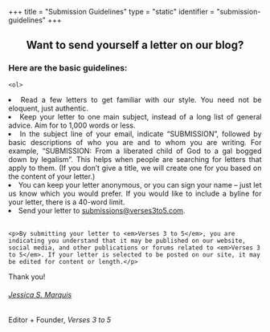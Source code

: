 +++
title = "Submission Guidelines"
type = "static"
identifier = "submission-guidelines"
+++

<div style="" class="vc_col-sm-12 wpb_column column_container  _ height-full">
	<h2 style="text-align: center" class="script-title">Want to send yourself a letter on our blog?</h2>
<div id="list-3" class="mk-list-styles  mk-align-none   clear" data-charcode="f00c" data-family="awesome-icons">

  <h3 class="fancy-title  pattern-style align-left "><span>Here are the basic guidelines: </span></h3>

	<ol>
<li style="text-align: justify"><span id="en-TLB-25850" class="text 2Cor-1-5"><span id="en-TLB-26924" class="text Titus-2-5">Read a few letters to get familiar with our style. </span></span><span id="en-TLB-25850" class="text 2Cor-1-5"><span id="en-TLB-26924" class="text Titus-2-5"><span id="en-TLB-25850" class="text 2Cor-1-5"><span id="en-TLB-26924" class="text Titus-2-5">You need not be eloquent, just authentic.</span></span></span></span></li>
<li style="text-align: justify"><span id="en-TLB-25850" class="text 2Cor-1-5"><span id="en-TLB-26924" class="text Titus-2-5"><span id="en-TLB-25850" class="text 2Cor-1-5"><span id="en-TLB-26924" class="text Titus-2-5"></span></span></span></span><span id="en-TLB-25850" class="text 2Cor-1-5"><span id="en-TLB-26924" class="text Titus-2-5">Keep your letter to one main subject, instead of a long list of general advice. Aim for to 1,000 words or less.</span></span></li>
<li style="text-align: justify"><span id="en-TLB-25850" class="text 2Cor-1-5"><span id="en-TLB-26924" class="text Titus-2-5"></span></span><span id="en-TLB-25850" class="text 2Cor-1-5"><span id="en-TLB-26924" class="text Titus-2-5">In the subject line of your email, indicate “SUBMISSION”, followed by basic descriptions of who you are and to whom you are writing. For example, “SUBMISSION: From a liberated child of God to a gal bogged down by legalism”. This helps when people are searching for letters that apply to them. (If you don’t give a title, we will create one for you based on the content of your letter.)</span></span></li>
<li style="text-align: justify"><span id="en-TLB-25850" class="text 2Cor-1-5"><span id="en-TLB-26924" class="text Titus-2-5"></span></span><span id="en-TLB-25850" class="text 2Cor-1-5"><span id="en-TLB-26924" class="text Titus-2-5">You can keep your letter anonymous, or you can sign your name – just let us know which you would prefer. If you would like to include a byline for your letter, there is a 40-word limit.</span></span></li>
<li style="text-align: justify">Send your letter to <a href="mailto:submissions@verses3to5.com" target="_blank" rel="noopener">submissions@verses3to5.com</a>.</li>
</ol>

</div>
<br>
<div id="text-block-4" class="mk-text-block   ">


	<p>By submitting your letter to <em>Verses 3 to 5</em>, you are indicating you understand that it may be published on our website, social media, and other publications or forums related to <em>Verses 3 to 5</em>. If your letter is selected to be posted on our site, it may be edited for content or length.</p>
<p><span id="en-TLB-25850" class="text 2Cor-1-5"><span id="en-TLB-26924" class="text Titus-2-5">Thank you!</span></span></p>
</div>

</div>
<h6 class="signature"><a href="https://verses3to5.wordpress.com/about-the-editor/">Jessica S. Marquis</a></h6>

<p>Editor + Founder, <em>Verses 3 to 5</em></p>

<br>
<br>
<br>